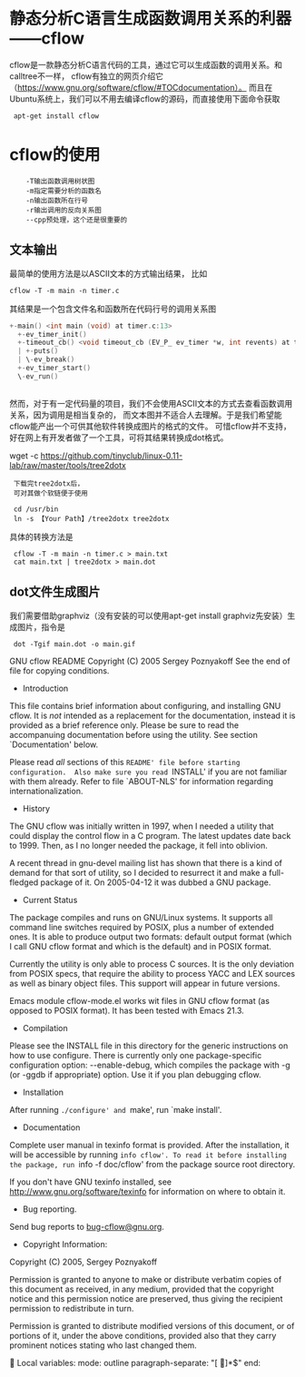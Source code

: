 # 静态分析C语言生成函数调用关系的利器——cflow

   cflow是一款静态分析C语言代码的工具，通过它可以生成函数的调用关系。和calltree不一样，
   cflow有独立的网页介绍它（https://www.gnu.org/software/cflow/#TOCdocumentation）。
   而且在Ubuntu系统上，我们可以不用去编译cflow的源码，而直接使用下面命令获取
   
     apt-get install cflow

# cflow的使用

        -T输出函数调用树状图
        -m指定需要分析的函数名
        -n输出函数所在行号
        -r输出调用的反向关系图
        --cpp预处理，这个还是很重要的
        
## 文本输出       

最简单的使用方法是以ASCII文本的方式输出结果，
比如

    cflow -T -m main -n timer.c        

其结果是一个包含文件名和函数所在代码行号的调用关系图
```C
+-main() <int main (void) at timer.c:13>
  +-ev_timer_init()
  +-timeout_cb() <void timeout_cb (EV_P_ ev_timer *w, int revents) at timer.c:7>
  | +-puts()
  | \-ev_break()
  +-ev_timer_start()
  \-ev_run()       
  
```

  然而，对于有一定代码量的项目，我们不会使用ASCII文本的方式去查看函数调用关系，因为调用是相当复杂的，
  而文本图并不适合人去理解。于是我们希望能cflow能产出一个可供其他软件转换成图片的格式的文件。
  可惜cflow并不支持，好在网上有开发者做了一个工具，可将其结果转换成dot格式。
  
  wget -c https://github.com/tinyclub/linux-0.11-lab/raw/master/tools/tree2dotx
  
     下载完tree2dotx后，
     可对其做个软链便于使用
     
     cd /usr/bin
     ln -s 【Your Path】/tree2dotx tree2dotx   

具体的转换方法是

     cflow -T -m main -n timer.c > main.txt
     cat main.txt | tree2dotx > main.dot
     
## dot文件生成图片 

 我们需要借助graphviz（没有安装的可以使用apt-get install graphviz先安装）生成图片，指令是
        
     dot -Tgif main.dot -o main.gif  



        
        
GNU cflow README
Copyright (C) 2005 Sergey Poznyakoff
See the end of file for copying conditions.

* Introduction

This file contains brief information about configuring, and installing
GNU cflow. It is *not* intended as a replacement for the
documentation, instead it is provided as a brief reference only.
Please be sure to read the accompanuing documentation before using the
utility. See section `Documentation' below.

Please read *all* sections of this `README' file before starting
configuration.  Also make sure you read `INSTALL' if you are not
familiar with them already. Refer to file `ABOUT-NLS' for information
regarding internationalization.

* History

The GNU cflow was initially written in 1997, when I needed a utility
that could display the control flow in a C program. The latest updates
date back to 1999. Then, as I no longer needed the package, it fell into
oblivion.

A recent thread in gnu-devel mailing list has shown that there is a
kind of demand for that sort of utility, so I decided to resurrect
it and make a full-fledged package of it. On 2005-04-12 it was dubbed
a GNU package.

* Current Status

The package compiles and runs on GNU/Linux systems. It supports all
command line switches required by POSIX, plus a number of extended
ones. It is able to produce output two formats: default output format
(which I call GNU cflow format and which is the default) and in POSIX
format.

Currently the utility is only able to process C sources. It is the
only deviation from POSIX specs, that require the ability to process
YACC and LEX sources as well as binary object files. This support will
appear in future versions.

Emacs module cflow-mode.el works wit files in GNU cflow format (as
opposed to POSIX format). It has been tested with Emacs 21.3.

* Compilation

Please see the INSTALL file in this directory for the generic instructions
on how to use configure. There is currently only one package-specific
configuration option: --enable-debug, which compiles the package with
-g (or -ggdb if appropriate) option. Use it if you plan debugging
cflow.

* Installation

After running `./configure' and `make', run `make install'.

* Documentation

Complete user manual in texinfo format is provided. After the
installation, it will be accessible by running `info cflow'. To read it
before installing the package, run `info -f doc/cflow' from the
package source root directory.

If you don't have GNU texinfo installed, see
http://www.gnu.org/software/texinfo for information on where to obtain it.

* Bug reporting.

Send bug reports to <bug-cflow@gnu.org>.

* Copyright Information:

Copyright (C) 2005, Sergey Poznyakoff 

   Permission is granted to anyone to make or distribute verbatim copies
   of this document as received, in any medium, provided that the
   copyright notice and this permission notice are preserved,
   thus giving the recipient permission to redistribute in turn.

   Permission is granted to distribute modified versions
   of this document, or of portions of it,
   under the above conditions, provided also that they
   carry prominent notices stating who last changed them.


Local variables:
mode: outline
paragraph-separate: "[ 	]*$"
end:
